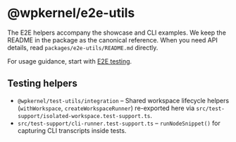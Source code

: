 # @wpkernel/e2e-utils

The E2E helpers accompany the showcase and CLI examples. We keep the README in the package as the canonical reference. When you need API details, read `packages/e2e-utils/README.md` directly.

For usage guidance, start with [E2E testing](/contributing/e2e-testing).

## Testing helpers

- `@wpkernel/test-utils/integration` – Shared workspace lifecycle helpers (`withWorkspace`, `createWorkspaceRunner`) re-exported here via `src/test-support/isolated-workspace.test-support.ts`.
- `src/test-support/cli-runner.test-support.ts` – `runNodeSnippet()` for capturing CLI transcripts inside tests.
